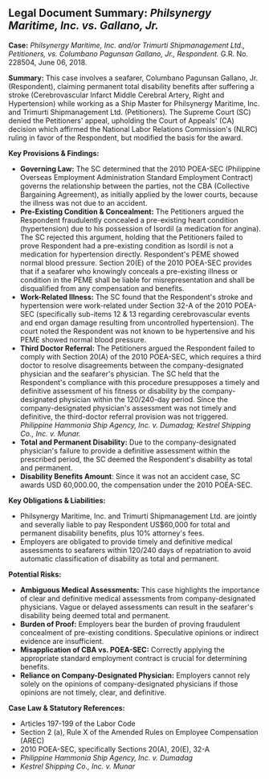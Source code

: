 ## Legal Document Summary: *Philsynergy Maritime, Inc. vs. Gallano, Jr.*

**Case:** *Philsynergy Maritime, Inc. and/or Trimurti Shipmanagement Ltd., Petitioners, vs. Columbano Pagunsan Gallano, Jr., Respondent.* G.R. No. 228504, June 06, 2018.

**Summary:** This case involves a seafarer, Columbano Pagunsan Gallano, Jr. (Respondent), claiming permanent total disability benefits after suffering a stroke (Cerebrovascular Infarct Middle Cerebral Artery, Right and Hypertension) while working as a Ship Master for Philsynergy Maritime, Inc. and Trimurti Shipmanagement Ltd. (Petitioners). The Supreme Court (SC) denied the Petitioners' appeal, upholding the Court of Appeals' (CA) decision which affirmed the National Labor Relations Commission's (NLRC) ruling in favor of the Respondent, but modified the basis for the award.

**Key Provisions & Findings:**

*   **Governing Law:** The SC determined that the 2010 POEA-SEC (Philippine Overseas Employment Administration Standard Employment Contract) governs the relationship between the parties, not the CBA (Collective Bargaining Agreement), as initially applied by the lower courts, because the illness was not due to an accident.
*   **Pre-Existing Condition & Concealment:** The Petitioners argued the Respondent fraudulently concealed a pre-existing heart condition (hypertension) due to his possession of Isordil (a medication for angina). The SC rejected this argument, holding that the Petitioners failed to prove Respondent had a pre-existing condition as Isordil is not a medication for hypertension directly. Respondent's PEME showed normal blood pressure. Section 20(E) of the 2010 POEA-SEC provides that if a seafarer who knowingly conceals a pre-existing illness or condition in the PEME shall be liable for misrepresentation and shall be disqualified from any compensation and benefits.
*   **Work-Related Illness:** The SC found that the Respondent's stroke and hypertension were work-related under Section 32-A of the 2010 POEA-SEC (specifically sub-items 12 & 13 regarding cerebrovascular events and end organ damage resulting from uncontrolled hypertension). The court noted the Respondent was not known to be hypertensive and his PEME showed normal blood pressure.
*   **Third Doctor Referral:** The Petitioners argued the Respondent failed to comply with Section 20(A) of the 2010 POEA-SEC, which requires a third doctor to resolve disagreements between the company-designated physician and the seafarer's physician. The SC held that the Respondent's compliance with this procedure presupposes a timely and definitive assessment of his fitness or disability by the company-designated physician within the 120/240-day period. Since the company-designated physician's assessment was not timely and definitive, the third-doctor referral provision was not triggered. *Philippine Hammonia Ship Agency, Inc. v. Dumadag; Kestrel Shipping Co., Inc. v. Munar.*
*   **Total and Permanent Disability:** Due to the company-designated physician's failure to provide a definitive assessment within the prescribed period, the SC deemed the Respondent's disability as total and permanent.
*   **Disability Benefits Amount**: Since it was not an accident case, SC awards USD 60,000.00, the compensation under the 2010 POEA-SEC.

**Key Obligations & Liabilities:**

*   Philsynergy Maritime, Inc. and Trimurti Shipmanagement Ltd. are jointly and severally liable to pay Respondent US$60,000 for total and permanent disability benefits, plus 10% attorney's fees.
*   Employers are obligated to provide timely and definitive medical assessments to seafarers within 120/240 days of repatriation to avoid automatic classification of disability as total and permanent.

**Potential Risks:**

*   **Ambiguous Medical Assessments:** This case highlights the importance of clear and definitive medical assessments from company-designated physicians. Vague or delayed assessments can result in the seafarer's disability being deemed total and permanent.
*   **Burden of Proof:** Employers bear the burden of proving fraudulent concealment of pre-existing conditions. Speculative opinions or indirect evidence are insufficient.
*   **Misapplication of CBA vs. POEA-SEC:** Correctly applying the appropriate standard employment contract is crucial for determining benefits.
*   **Reliance on Company-Designated Physician:** Employers cannot rely solely on the opinions of company-designated physicians if those opinions are not timely, clear, and definitive.

**Case Law & Statutory References:**

*   Articles 197-199 of the Labor Code
*   Section 2 (a), Rule X of the Amended Rules on Employee Compensation (AREC)
*   2010 POEA-SEC, specifically Sections 20(A), 20(E), 32-A
*   *Philippine Hammonia Ship Agency, Inc. v. Dumadag*
*   *Kestrel Shipping Co., Inc. v. Munar*
